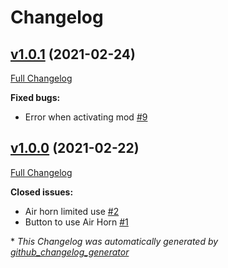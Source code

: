 # Changelog

## [v1.0.1](https://github.com/real-coco-labs/pz-airhorn/tree/v1.0.1) (2021-02-24)

[Full Changelog](https://github.com/real-coco-labs/pz-airhorn/compare/v1.0.0...v1.0.1)

**Fixed bugs:**

- Error when activating mod [\#9](https://github.com/real-coco-labs/pz-airhorn/issues/9)

## [v1.0.0](https://github.com/real-coco-labs/pz-airhorn/tree/v1.0.0) (2021-02-22)

[Full Changelog](https://github.com/real-coco-labs/pz-airhorn/compare/5399a76517673056f15938b90491f39b6c867808...v1.0.0)

**Closed issues:**

- Air horn limited use [\#2](https://github.com/real-coco-labs/pz-airhorn/issues/2)
- Button to use Air Horn [\#1](https://github.com/real-coco-labs/pz-airhorn/issues/1)



\* *This Changelog was automatically generated by [github_changelog_generator](https://github.com/github-changelog-generator/github-changelog-generator)*
